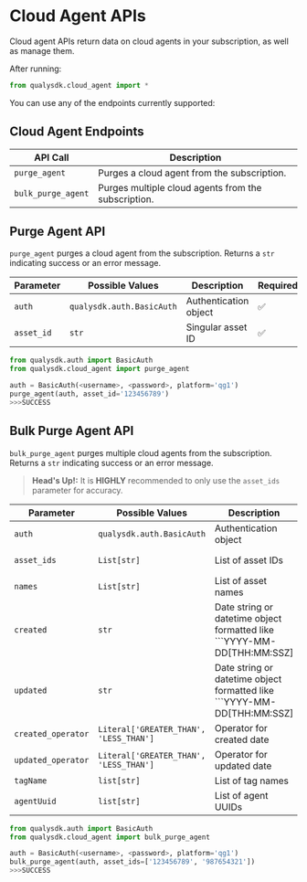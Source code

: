 # Cloud Agent APIs

Cloud agent APIs return data on cloud agents in your subscription, as well as manage them.

After running:
```py
from qualysdk.cloud_agent import *
```
You can use any of the endpoints currently supported:

## Cloud Agent Endpoints

|API Call| Description |
|--|--|
| ```purge_agent``` | Purges a cloud agent from the subscription. |
| ```bulk_purge_agent``` | Purges multiple cloud agents from the subscription. |

## Purge Agent API

```purge_agent``` purges a cloud agent from the subscription. Returns a ```str``` indicating success or an error message.

|Parameter| Possible Values |Description| Required|
|--|--|--|--|
|```auth```|```qualysdk.auth.BasicAuth``` | Authentication object | ✅ |
| ```asset_id``` | ```str``` | Singular asset ID | ✅ | 

```py
from qualysdk.auth import BasicAuth
from qualysdk.cloud_agent import purge_agent

auth = BasicAuth(<username>, <password>, platform='qg1')
purge_agent(auth, asset_id='123456789')
>>>SUCCESS
```

## Bulk Purge Agent API

```bulk_purge_agent``` purges multiple cloud agents from the subscription. Returns a ```str``` indicating success or an error message.

>**Head's Up!:** It is **HIGHLY** recommended to only use the ```asset_ids``` parameter for accuracy.

|Parameter | Possible Values | Description | Required|
|--|--|--|--|
|```auth```|```qualysdk.auth.BasicAuth``` | Authentication object | ✅ |
| ```asset_ids``` | ```List[str]``` | List of asset IDs | ❌, but recommended! | 
| ```names``` | ```List[str]``` | List of asset names | ❌ | 
| ```created``` | ```str``` | Date string or datetime object formatted like ```YYYY-MM-DD[THH:MM:SSZ] | ❌ |
| ```updated``` | ```str``` | Date string or datetime object formatted like ```YYYY-MM-DD[THH:MM:SSZ] | ❌ |
| ```created_operator``` | ```Literal['GREATER_THAN', 'LESS_THAN']``` | Operator for created date | ❌ |
| ```updated_operator``` | ```Literal['GREATER_THAN', 'LESS_THAN']``` | Operator for updated date | ❌ |
| ```tagName``` | ```list[str]``` | List of tag names | ❌ |
| ```agentUuid``` | ```list[str]``` | List of agent UUIDs | ❌ |


```py
from qualysdk.auth import BasicAuth
from qualysdk.cloud_agent import bulk_purge_agent

auth = BasicAuth(<username>, <password>, platform='qg1')
bulk_purge_agent(auth, asset_ids=['123456789', '987654321'])
>>>SUCCESS
```